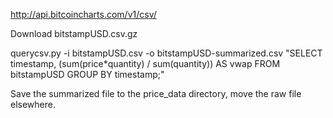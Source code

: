 http://api.bitcoincharts.com/v1/csv/

Download bitstampUSD.csv.gz 

querycsv.py -i bitstampUSD.csv -o bitstampUSD-summarized.csv "SELECT timestamp, (sum(price*quantity) / sum(quantity)) AS vwap FROM bitstampUSD GROUP BY timestamp;"


Save the summarized file to the price_data directory, move the raw file elsewhere.
